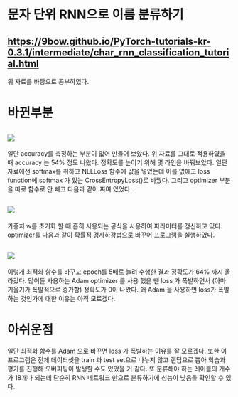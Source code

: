 # 문자 단위 RNN으로 이름 분류하기
## https://9bow.github.io/PyTorch-tutorials-kr-0.3.1/intermediate/char_rnn_classification_tutorial.html 
위 자료를 바탕으로 공부하였다.

# 바뀐부분
## <img src="https://user-images.githubusercontent.com/55969260/67189597-7842f000-f429-11e9-9898-65a812a16fd8.png">
일단 accuracy를 측정하는 부분이 없어 만들어 보았다. 위 자료를 그대로 적용하였을 때 accuracy 는 54% 정도 나왔다. 정확도를 높이기 위해
몇 라인을 바꿔보았다. 일단 자료에선 softmax를 취하고 NLLLoss 함수에 값을 넣었는데 이를 없애고 loss function에 softmax 가 있는
CrossEntropyLoss()로 바꿨다. 그리고 optimizer 부분을 따로 함수로 안 빼고 다음과 같이 짜여 있었다.

## <img src="https://user-images.githubusercontent.com/55969260/67190287-aaa11d00-f42a-11e9-8720-777766f25baa.png">
가중치 w를 초기화 할 때 흔히 사용되는 공식을 사용하여 파라미터를 갱신하고 있다. optimizer를 다음과 같이
확률적 경사하강법으로 바꾸어 프로그램을 실행하였다.

## <img src="https://user-images.githubusercontent.com/55969260/67190688-5b0f2100-f42b-11e9-86a4-fdacf384a225.png">
이렇게 최적화 함수를 바꾸고 epoch를 5배로 늘려 수행한 결과 정확도가 64% 까지 올라갔다. 많이들 사용하는 Adam optimizer 를 사용
했을 땐 loss 가 폭발하면서 (아마 기울기가 폭발적으로 증가함) 정확도가 0이 나왔다. 왜 Adam 을 사용하면 loss가 폭발하는 것인가에 대한 
이유는 아직 모르겠다. 

# 아쉬운점
일단 최적화 함수를 Adam 으로 바꾸면 loss 가 폭발하는 이유를 잘 모르겠다. 또한 이 프로그램은 전체 데이터셋을 train 과 test set으로 나누지 않고 
랜덤으로 뽑아 학습과 평가를 진행해 오버피팅이 발생할 수도 있었을 거 같다. 또 분류해야 하는 레이블의 개수가 18개나 되는데 단순히 RNN 네트워크
만으로 분류하기에 성능이 낮음을 확인할 수 있다.
